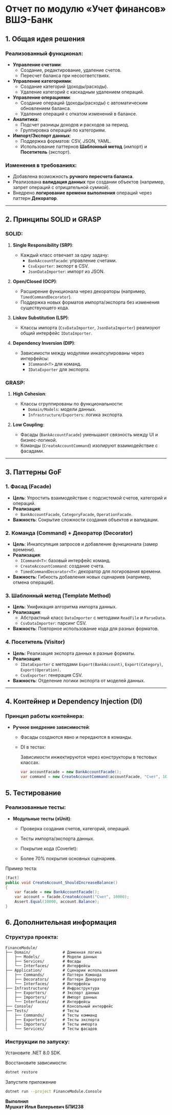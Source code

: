 ﻿# Отчет по модулю «Учет финансов» ВШЭ-Банк

## 1. Общая идея решения

### Реализованный функционал:
- **Управление счетами**: 
  - Создание, редактирование, удаление счетов.
  - Пересчет баланса при несоответствиях.
- **Управление категориями**:
  - Создание категорий (доходы/расходы).
  - Удаление категорий с каскадным удалением операций.
- **Управление операциями**:
  - Создание операций (доходы/расходы) с автоматическим обновлением баланса.
  - Удаление операций с откатом изменений в балансе.
- **Аналитика**:
  - Подсчет разницы доходов и расходов за период.
  - Группировка операций по категориям.
- **Импорт/Экспорт данных**:
  - Поддержка форматов: CSV, JSON, YAML.
  - Использование паттернов **Шаблонный метод** (импорт) и **Посетитель** (экспорт).

### Изменения в требованиях:
- Добавлена возможность **ручного пересчета баланса**.
- Реализована **валидация данных** при создании объектов (например, запрет операций с отрицательной суммой).
- Внедрено **логирование времени выполнения** операций через паттерн **Декоратор**.

---

## 2. Принципы SOLID и GRASP

### SOLID:
1. **Single Responsibility (SRP)**:
   - Каждый класс отвечает за одну задачу:
     - `BankAccountFacade`: управление счетами.
     - `CsvExporter`: экспорт в CSV.
     - `JsonDataImporter`: импорт из JSON.

2. **Open/Closed (OCP)**:
   - Расширение функционала через декораторы (например, `TimedCommandDecorator`).
   - Поддержка новых форматов импорта/экспорта без изменения существующего кода.

3. **Liskov Substitution (LSP)**:
   - Классы импорта (`CsvDataImporter`, `JsonDataImporter`) реализуют общий интерфейс `IDataImporter`.

4. **Dependency Inversion (DIP)**:
   - Зависимости между модулями инкапсулированы через интерфейсы:
     - `ICommand<T>` для команд.
     - `IDataExporter` для экспорта.

### GRASP:
1. **High Cohesion**:
   - Классы сгруппированы по функциональности:
     - `Domain/Models`: модели данных.
     - `Infrastructure/Exporters`: логика экспорта.

2. **Low Coupling**:
   - Фасады (`BankAccountFacade`) уменьшают связность между UI и бизнес-логикой.
   - Команды (`CreateAccountCommand`) изолируют взаимодействие с фасадами.

---

## 3. Паттерны GoF

### 1. Фасад (Facade)
- **Цель**: Упростить взаимодействие с подсистемой счетов, категорий и операций.
- **Реализация**: 
  - `BankAccountFacade`, `CategoryFacade`, `OperationFacade`.
- **Важность**: Сокрытие сложности создания объектов и валидации.

### 2. Команда (Command) + Декоратор (Decorator)
- **Цель**: Инкапсуляция запросов и добавление функционала (замер времени).
- **Реализация**:
  - `ICommand<T>`: базовый интерфейс команд.
  - `CreateAccountCommand`: создание счета.
  - `TimedCommandDecorator<T>`: декоратор для логирования времени.
- **Важность**: Гибкость добавления новых сценариев (например, отмена операций).

### 3. Шаблонный метод (Template Method)
- **Цель**: Унификация алгоритма импорта данных.
- **Реализация**:
  - Абстрактный класс `DataImporter` с методами `ReadFile` и `ParseData`.
  - `CsvDataImporter`: парсинг CSV.
- **Важность**: Повторное использование кода для разных форматов.

### 4. Посетитель (Visitor)
- **Цель**: Реализация экспорта данных в разные форматы.
- **Реализация**:
  - `IDataExporter` с методами `Export(BankAccount)`, `Export(Category)`, `Export(Operation)`.
  - `CsvExporter`: генерация CSV.
- **Важность**: Отделение логики экспорта от моделей данных.

---

## 4. Контейнер и Dependency Injection (DI)

### Принцип работы контейнера:
- **Ручное внедрение зависимостей**: 
  - Фасады создаются явно и передаются в команды.
  - DI в тестах:

    Зависимости инжектируются через конструкторы в тестовых классах.
     ```csharp
    var accountFacade = new BankAccountFacade();
     var command = new CreateAccountCommand(accountFacade, "Счет", 10000);
    ```
## 5. Тестирование

### Реализованные тесты:
- **Модульные тесты (xUnit)**:

  - Проверка создания счетов, категорий, операций.

  - Тесты импорта/экспорта данных.

  - Покрытие кода (Coverlet):

  - Более 70% покрытия основных сценариев.

Пример теста:

```csharp
[Fact]
public void CreateAccount_ShouldIncreaseBalance()
{
    var facade = new BankAccountFacade();
    var account = facade.CreateAccount("Счет", 10000);
    Assert.Equal(10000, account.Balance);
}
```

## 6. Дополнительная информация

### Структура проекта:
```
FinanceModule/
├── Domain/              # Доменная логика
│   ├── Models/          # Модели данных
│   ├── Services/        # Фасады
│   └── Interfaces/      # Интерфейсы
├── Application/         # Сценарии использования
│   ├── Commands/        # Паттерн Команда
│   ├── Decorators/      # Паттерн Декоратор
│   └── Interfaces/      # Интерфейсы
├── Infrastructure/      # Инфраструктура
│   ├── Exporters/       # Экспорт данных
│   ├── Importers/       # Импорт данных
│   └── Interfaces/      # Интерфейсы
├── Console/             # Консольный интерфейс
├── Tests/               # Тесты
│   ├── Commands/        # Тесты комманд
│   ├── Exporters/       # Тесты экспорта
│   ├── Importers/       # Тесты импорта
│   └── Services/        # Тесты фасадов
```

### Инструкции по запуску:
Установите .NET 8.0 SDK.

Восстановите зависимости:
```bash
dotnet restore
```
Запустите приложение
```bash
dotnet run --project FinanceModule.Console
```



**Выполнил \
Мушкат Илья Валерьевич БПИ238**